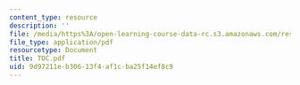 ```yaml
---
content_type: resource
description: ''
file: /media/https%3A/open-learning-course-data-rc.s3.amazonaws.com/res-12-000-evolution-of-physical-oceanography-spring-2007/9d97211eb30613f4af1cba25f14ef8c9_TOC.pdf
file_type: application/pdf
resourcetype: Document
title: TOC.pdf
uid: 9d97211e-b306-13f4-af1c-ba25f14ef8c9
---
```

